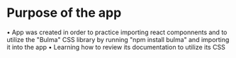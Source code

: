 # Purpose of the app

• App was created in order to practice importing react componnents and to utilize the "Bulma" CSS library by running "npm install bulma" and importing it into the app
• Learning how to review its documentation to utilize its CSS
